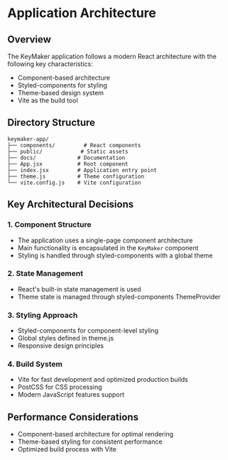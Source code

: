 # Application Architecture

## Overview

The KeyMaker application follows a modern React architecture with the following key characteristics:

- Component-based architecture
- Styled-components for styling
- Theme-based design system
- Vite as the build tool

## Directory Structure

```
keymaker-app/
├── components/         # React components
├── public/            # Static assets
├── docs/             # Documentation
├── App.jsx           # Root component
├── index.jsx         # Application entry point
├── theme.js          # Theme configuration
└── vite.config.js    # Vite configuration
```

## Key Architectural Decisions

### 1. Component Structure
- The application uses a single-page component architecture
- Main functionality is encapsulated in the `KeyMaker` component
- Styling is handled through styled-components with a global theme

### 2. State Management
- React's built-in state management is used
- Theme state is managed through styled-components ThemeProvider

### 3. Styling Approach
- Styled-components for component-level styling
- Global styles defined in theme.js
- Responsive design principles

### 4. Build System
- Vite for fast development and optimized production builds
- PostCSS for CSS processing
- Modern JavaScript features support

## Performance Considerations

- Component-based architecture for optimal rendering
- Theme-based styling for consistent performance
- Optimized build process with Vite 